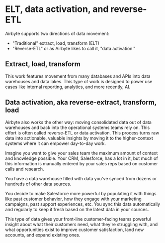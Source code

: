 # ELT, data activation, and reverse-ETL

Airbyte supports two directions of data movement:

- "Traditional" extract, load, transform (ELT)
- "Reverse-ETL" or as Airbyte likes to call it, "data activation."

## Extract, load, transform

This work features movement from many databases and APIs into data warehouses and data lakes. This type of work is designed to power use cases like internal reporting, analytics, and more recently, AI.

## Data activation, aka reverse-extract, transform, load

Airbyte also works the other way: moving consolidated data out of data warehouses and back into the operational systems teams rely on. This effort is often called reverse-ETL or data activation. This process turns raw data into actionable, valuable insights by moving it to the higher-context systems where it can empower day-to-day work.

Imagine you want to give your sales team the maximum amount of context and knowledge possible. Your CRM, Salesforce, has a lot in it, but much of this information is manually entered by your sales reps based on customer calls and research.

You have a data warehouse filled with data you've synced from dozens or hundreds of other data sources.

You decide to make Salesforce more powerful by populating it with things like past customer behavior, how they engage with your marketing campaigns, past support experiences, etc. You sync this data automatically and regularly to keep it fresh based on the latest data in your sources.

This type of data gives your front-line customer-facing teams powerful insight about what their customers need, what they're struggling with, and what opportunities exist to improve customer satisfaction, land new accounts, and expand existing ones.
